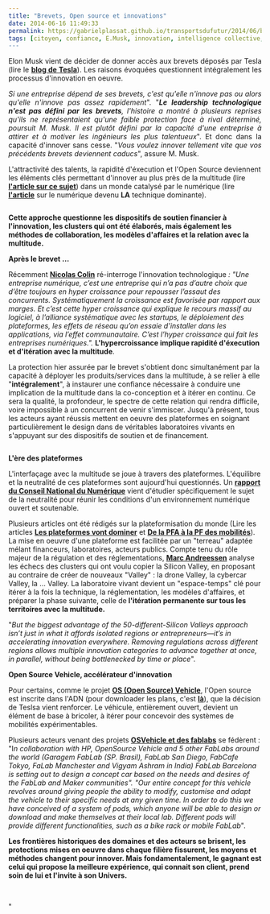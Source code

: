 ```yaml
---
title: "Brevets, Open source et innovations"
date: 2014-06-16 11:49:33
permalink: https://gabrielplassat.github.io/transportsdufutur/2014/06/brevets-open-source-et-innovations.html
tags: [citoyen, confiance, E.Musk, innovation, intelligence collective, internet, marketing, open innovation, open source, pensée complexe, plate-forme, Plateforme d'idées, Service de mobilité, véhicule propre]
---
```


<p style="text-align: justify">Elon Musk vient de décider de donner accès aux brevets déposés par Tesla (lire le <a href="http://www.teslamotors.com/blog/all-our-patent-are-belong-you" target="_blank"><strong>blog de Tesla</strong></a>). Les raisons évoquées questionnent intégralement les processus d'innovation en oeuvre.</p> <p style="text-align: justify"><em>Si une entreprise dépend de ses brevets, c'est qu'elle n'innove pas ou alors qu'elle n'innove pas assez rapidement</em>". "<em><strong>Le leadership technologique n'est pas défini par les brevets</strong>, l'histoire a montré à plusieurs reprises qu'ils ne représentaient qu'une faible protection face à rival déterminé, poursuit M. Musk. Il est plutôt défini par la capacité d'une entreprise à attirer et à motiver les ingénieurs les plus talentueux</em>". Et donc dans la capacité d'innover sans cesse. "<em>Vous voulez innover tellement vite que vos précédents brevets deviennent caducs</em>", assure M. Musk.</p> <p style=""text-align: justify"">L'attractivité des talents, la rapidité d'éxecution et l'Open Source deviennent les éléments clés permettant d'innover au plus près de la multitude (lire<a href="https://gabrielplassat.github.io/transportsdufutur/2013/02/les-transports-a-lage-de-la-multitude.html"" target=""_blank""><strong> l'article sur ce sujet</strong></a>) dans un monde catalysé par le numérique (lire <a href="https://gabrielplassat.github.io/transportsdufutur/2012/09/lindustrie-automobile-a-choisi-de-concevoir-developper-et-commercialiser-des-produits-qui-sadaptent-a-tous-les-territoires.html"" target=""_blank""><strong>l'article</strong></a> sur le numérique devenu <strong>LA</strong> technique dominante).</p> <p><a class=""asset-img-link"" href="https://gabrielplassat.github.io/transportsdufutur/wp-content/uploads/sites/6/old/6a0120a66d2ad4970b01a511ce6e20970c-pi.png""><img alt=""OSVehicle_compo"" border=""0"" class=""asset  asset-image at-xid-6a0120a66d2ad4970b01a511ce6e20970c image-full img-responsive"" src=""/wp-content/uploads/sites/6/old/6a0120a66d2ad4970b01a511ce6e20970c-800wi.png"" style=""margin-left: automargin-right: auto"" title=""OSVehicle_compo"" /></a></p> <p style=""text-align: justify""><strong>Cette approche questionne les dispositifs de soutien financier à l'innovation, les clusters qui ont été élaborés, mais également les méthodes de collaboration, les modèles d'affaires et la relation avec la multitude.</strong> </p> <p style=""text-align: justify""></p>  <!--more-->  <p style=""text-align: justify""><strong>Après le brevet ...</strong></p> <p style=""text-align: justify"">Récemment <a href=""http://www.larevuedudigital.com/2014/06/alaune/en-france-on-confond-technologie-et-numerique-regrette-nicolas-colin/"" target=""_blank""><strong>Nicolas Colin</strong></a> ré-interroge l'innovation technologique<em> : "Une entreprise numérique, c’est une entreprise qui n’a pas d’autre choix que d’être toujours en hyper croissance pour repousser l’assaut des concurrents. Systématiquement la croissance est favorisée par rapport aux marges. Et c’est cette hyper croissance qui explique le recours massif au logiciel, à l’alliance systématique avec les startups, le déploiement des plateformes, les effets de réseau qu’on essaie d’installer dans les applications, via l’effet communautaire. C’est l’hyper croissance qui fait les entreprises numériques.". </em><strong>L'hypercroissance implique rapidité d'éxecution et d'itération avec la multitude</strong>.</p> <p style=""text-align: justify"">La protection hier assurée par le brevet s'obtient donc simultanément par la capacité à déployer les produits/services dans la multitude, à se relier à elle "<strong>intégralement</strong>", à instaurer une confiance nécessaire à conduire une implication de la multitude dans la co-conception et à itérer en continu. Ce sera la qualité, la profondeur, le spectre de cette relation qui rendra difficile, voire impossible à un concurrent de venir s'immiscer. Jusqu'à présent, tous les acteurs ayant réussis mettent en oeuvre des plateformes en soignant particulièrement le design dans de véritables laboratoires vivants en s'appuyant sur des dispositifs de soutien et de financement.</p> <p style=""text-align: justify""><a class=""asset-img-link"" href="https://gabrielplassat.github.io/transportsdufutur/wp-content/uploads/sites/6/old/6a0120a66d2ad4970b01a3fd1ee97f970b-pi.jpg""><img alt=""Multitude_london"" border=""0"" class=""asset  asset-image at-xid-6a0120a66d2ad4970b01a3fd1ee97f970b image-full img-responsive"" src=""/wp-content/uploads/sites/6/old/6a0120a66d2ad4970b01a3fd1ee97f970b-800wi.jpg"" title=""Multitude_london"" /></a></p> <p style=""text-align: justify""><strong>L'ère des plateformes</strong></p> <p style=""text-align: justify"">L'interfaçage avec la multitude se joue à travers des plateformes. L'équilibre et la neutralité de ces plateformes sont aujourd'hui questionnés. Un <a href=""http://www.cnnumerique.fr/plateformes/"" target=""_blank""><strong>rapport du Conseil National du Numérique</strong></a> vient d'étudier spécifiquement le sujet de la neutralité pour réunir les conditions d'un environnement numérique ouvert et soutenable.</p> <p style=""text-align: justify"">Plusieurs articles ont été rédigés sur la plateformisation du monde (Lire les articles <a href="https://gabrielplassat.github.io/transportsdufutur/2014/04/les-plateformes-vont-dominer.html"" target=""_blank""><strong>Les plateformes vont dominer</strong></a> et <a href="https://gabrielplassat.github.io/transportsdufutur/2013/11/de-la-pfa-a-la-plate-forme-des-nouvelles-immobilites.html"" target=""_blank""><strong>De la PFA à la PF des mobilités</strong></a>). La mise en oeuvre d'une plateforme est facilitée par un "terreau" adaptée mélant financeurs, laboratoires, acteurs publics. Compte tenu du rôle majeur de la régulation et des réglementations, <a href=""http://www.politico.com/magazine/story/2014/06/turn-detroit-into-drone-valley-107853.html#.U56s4NJA2UQ"" target=""_blank""><strong>Marc Andreessen</strong></a> analyse les échecs des clusters qui ont voulu copier la Silicon Valley, en proposant au contraire de créer de nouveaux "Valley" : la drone Valley, la cybercar Valley, la ... Valley. La laboratoire vivant devient un "espace-temps" clé pour itérer à la fois la technique, la réglementation, les modèles d'affaires, et préparer la phase suivante, celle de<strong> l'itération permanente sur tous les territoires avec la multitude.</strong></p> <p style=""text-align: justify"">"<em>But the biggest advantage of the 50-different-Silicon Valleys approach isn’t just in what it affords isolated regions or entrepreneurs—it’s in accelerating innovation everywhere. Removing regulations across different regions allows multiple innovation categories to advance together at once, in parallel, without being bottlenecked by time or place</em>".</p> <p style=""text-align: justify""><strong>Open Source Vehicle, accélérateur d'innovation</strong></p> <p style=""text-align: justify"">Pour certains, comme le projet <a href=""http://www.osvehicle.com/"" target=""_blank""><strong>OS (Open Source) Vehicle</strong></a>, l'Open source est inscrite dans l'ADN (pour downloader les plans, c'est <a href=""http://www.osvehicle.com/download/"" target=""_blank""><strong>là</strong></a>), que la décision de Teslsa vient renforcer. Le véhicule, entièrement ouvert, devient un élément de base à bricoler, à itérer pour concevoir des systèmes de mobilités expérimentables.</p> <p style=""text-align: justify"">Plusieurs acteurs venant des projets <a href=""http://www.fabjam.org/news/fabjam-fabcar"" target=""_blank""><strong>OSVehicle et des fablabs</strong></a> se fédèrent : "I<em>n collaboration with HP, OpenSource Vehicle and 5 other FabLabs around the world (Garagem FabLab (SP. Brasil), FabLab San Diego, FabCafe Tokyo, FaLab Manchester and Vigyam Ashram in India) FabLab Barcelona is setting out to design a concept car based on the needs and desires of the FabLab and Maker communities". "Our entire concept for this vehicle revolves around giving people the ability to modify, customise and adapt the vehicle to their specific needs at any given time. In order to do this we have conceived of a system of pods, which anyone will be able to design or download and make themselves at their local lab. Different pods will provide different functionalities, such as a bike rack or mobile FabLab</em>".</p> <p style=""text-align: justify""><strong>Les frontières historiques des domaines et des acteurs se brisent, les protections mises en oeuvre dans chaque filière fissurent, les moyens et méthodes changent pour innover. Mais fondamentalement, le gagnant est celui qui propose la meilleure expérience, qui connait son client, prend soin de lui et l'invite à son Univers. </strong></p> <p style=""text-align: justify""> </p>"
